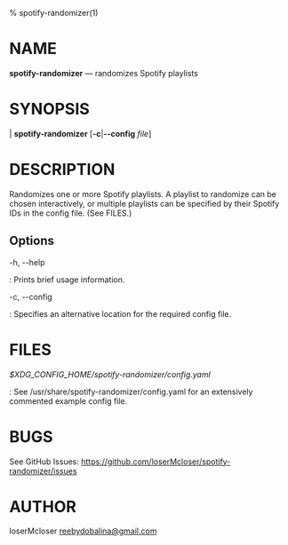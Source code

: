 % spotify-randomizer(1)

NAME
====

**spotify-randomizer** — randomizes Spotify playlists

SYNOPSIS
========

| **spotify-randomizer** \[**-c**|**--config** _file_]

DESCRIPTION
===========

Randomizes one or more Spotify playlists.
A playlist to randomize can be chosen interactively,
or multiple playlists can be specified by their Spotify IDs in the config file.
(See FILES.)

Options
-------

-h, --help

:   Prints brief usage information.

-c, --config

:   Specifies an alternative location for the required config file.

FILES
=====

*$XDG_CONFIG_HOME/spotify-randomizer/config.yaml*

:   See /usr/share/spotify-randomizer/config.yaml for an extensively commented example config file.

BUGS
====

See GitHub Issues: <https://github.com/loserMcloser/spotify-randomizer/issues>

AUTHOR
======

loserMcloser <reebydobalina@gmail.com>